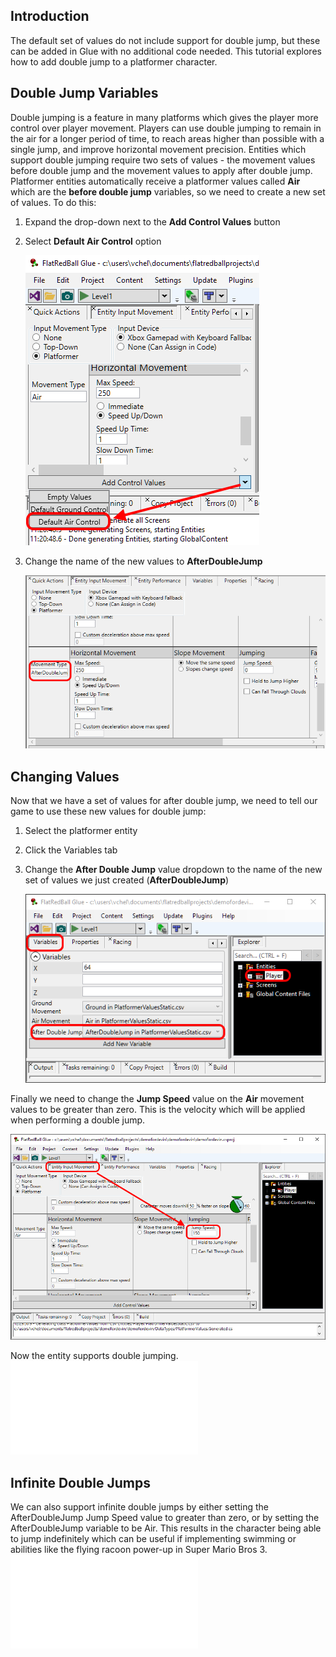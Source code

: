 ## Introduction

The default set of values do not include support for double jump, but these can be added in Glue with no additional code needed. This tutorial explores how to add double jump to a platformer character.

## Double Jump Variables

Double jumping is a feature in many platforms which gives the player more control over player movement. Players can use double jumping to remain in the air for a longer period of time, to reach areas higher than possible with a single jump, and improve horizontal movement precision. Entities which support double jumping require two sets of values - the movement values before double jump and the movement values to apply after double jump. Platformer entities automatically receive a platformer values called **Air** which are the **before double jump** variables, so we need to create a new set of values. To do this:

1.  Expand the drop-down next to the **Add Control Values** button

2.  Select **Default Air Control** option

    ![](/media/2021-03-img_605785f3a0714.png)

3.  Change the name of the new values to ****AfterDoubleJump****

    ![](/media/2021-03-img_60578788d5cb5.png)

## Changing Values

Now that we have a set of values for after double jump, we need to tell our game to use these new values for double jump:

1.  Select the platformer entity

2.  Click the Variables tab

3.  Change the **After Double Jump** value dropdown to the name of the new set of values we just created (**AfterDoubleJump**)

    ![](/media/2021-03-img_6057905aea13f.png)

Finally we need to change the **Jump Speed** value on the **Air** movement values to be greater than zero. This is the velocity which will be applied when performing a double jump.

![](/media/2021-03-img_605790f178ded.png)

Now the entity supports double jumping. [![](/wp-content/uploads/2021/03/2021_March_21_123132.gif.md)](/wp-content/uploads/2021/03/2021_March_21_123132.gif.md)

## Infinite Double Jumps

We can also support infinite double jumps by either setting the AfterDoubleJump Jump Speed value to greater than zero, or by setting the AfterDoubleJump variable to be Air. This results in the character being able to jump indefinitely which can be useful if implementing swimming or abilities like the flying racoon power-up in Super Mario Bros 3. [![](/wp-content/uploads/2021/03/2021_March_21_122535.gif.md)](/wp-content/uploads/2021/03/2021_March_21_122535.gif.md)    
